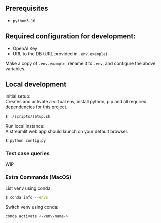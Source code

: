 ## Prerequisites
- `python3.10`

## Required configuration for development:
- OpenAI Key
- URL to the DB (URL provided in `.env.example`)

Make a copy of `.env.example`, rename it to `.env`, and configure the above variables.

## Local development

Initial setup:<br>
Creates and activate a virtual env, install python, pip and all required dependencies for this project.
```sh
$ ./scripts/setup.sh
```

Run local instance:<br>
A streamlit web app should launch on your default browser.
```sh
$ python config.py
```

### Test case queries
WIP

### Extra Commands (MacOS)
List venv using conda:
```sh
$ conda info --envs
```
Switch venv using conda:
```sh
conda activate <-venv-name->
```